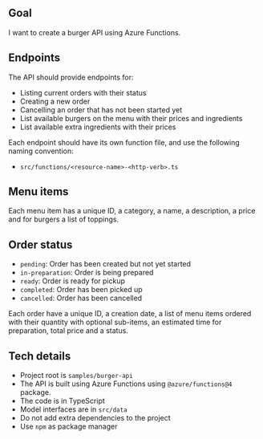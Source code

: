 
## Goal
I want to create a burger API using Azure Functions. 

## Endpoints
The API should provide endpoints for:
- Listing current orders with their status
- Creating a new order
- Cancelling an order that has not been started yet
- List available burgers on the menu with their prices and ingredients
- List available extra ingredients with their prices

Each endpoint should have its own function file, and use the following naming convention:
- `src/functions/<resource-name>-<http-verb>.ts`

## Menu items
Each menu item has a unique ID, a category, a name, a description, a price and for burgers a list of toppings.

## Order status
- `pending`: Order has been created but not yet started
- `in-preparation`: Order is being prepared
- `ready`: Order is ready for pickup
- `completed`: Order has been picked up
- `cancelled`: Order has been cancelled

Each order have a unique ID, a creation date, a list of menu items ordered with their quantity with optional sub-items, an estimated time for preparation, total price and a status.

## Tech details
- Project root is `samples/burger-api`
- The API is built using Azure Functions using `@azure/functions@4` package.
- The code is in TypeScript
- Model interfaces are in `src/data`
- Do not add extra dependencies to the project
- Use `npm` as package manager

